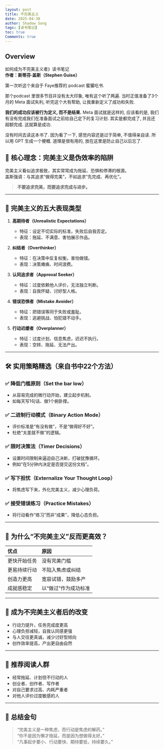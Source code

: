 ```yaml
---
layout: post
title: 不完美主义
date: 2025-04-30
author: Shadow Song
tags: [读书笔记]
toc: true
Comments: true
---
```



## Overview

如何成为不完美主义者》读书笔记  
**作者：斯蒂芬·盖斯（Stephen Guise）**

第一次听这个来自于 Faye推荐的 podcast 蜜獾吃书. 

那个podcast 里很多节目并没有太大印象, 唯有这个听了两遍. 当时正值准备了3个月的 Meta 面试失利, 听完这个大有帮助, 让我重新定义了成功和失败. 

**我们的成功应该被行为定义, 而不是结果.** Meta 面试就是这样的, 应该看的是, 我们有没有完成我们在准备面试之前给自己定下的复习计划. 其实是都完成了, 并且还超额完成. 这就算是成功. 

没有时间去读这本书了.  因为看了一下, 感觉内容还是过于简单, 不值得亲自读. 所以用 GPT 生成一个梗概. 道理是很有用的, 放在这里是防止自己以后忘了. 

## 📘 核心理念：完美主义是伪效率的陷阱

完美主义看似追求极致，其实常常成为拖延、恐惧和停滞的根源。  
盖斯强调：与其追求“做得完美”，不如追求“先完成、再优化”。

> **不要追求完美，而要追求完成与进步。**

---

## 🧩 完美主义的五大表现类型

1. **高期待者（Unrealistic Expectations）**  
   - 特征：设定不切实际的标准，失败后自我否定。
   - 表现：拖延、不满意、害怕展示作品。

2. **纠结者（Overthinker）**  
   - 特征：在决策中反复权衡，害怕做错。
   - 表现：决策瘫痪、时间浪费。

3. **认同追求者（Approval Seeker）**  
   - 特征：过度依赖他人评价，无法独立判断。
   - 表现：自我怀疑、讨好型人格。

4. **错误恐惧者（Mistake Avoider）**  
   - 特征：把错误等同于失败或羞耻。
   - 表现：逃避挑战、怕犯错不动手。

5. **行动迟缓者（Overplanner）**  
   - 特征：过度计划、信息焦虑，迟迟不执行。
   - 表现：空转、拖延、无法产出。

---

## 🛠️ 实用策略精选（来自书中22个方法）

### ✅ 降低门槛原则（Set the bar low）
- 从容易完成的微行动开始，建立起步机制。
- 如每天写1句话、做1个俯卧撑。

### ✅ 二进制行动模式（Binary Action Mode）
- 评价标准是“有没有做”，不是“做得好不好”。
- 杜绝“太差就不做”的逻辑。

### ✅ 限时决策法（Timer Decisions）
- 设置时间限制来逼迫自己决断，打破犹豫循环。
- 例如“在5分钟内决定是否提交这份文档”。

### ✅ 写下担忧（Externalize Your Thought Loop）
- 将焦虑写下来，外化完美主义，减少心理负荷。

### ✅ 接受错误练习（Practice Mistakes）
- 将行动看作“练习”而非“成果”，降低心态负担。

---

## 🎯 为什么“不完美主义”反而更高效？

| 优点 | 原因 |
|:---|:---|
| 更快开始任务 | 没有完美门槛 |
| 更易持续行动 | 不陷入焦虑或纠结 |
| 创造力更高 | 宽容试错，鼓励多产 |
| 成就感稳定 | 以“做过”作为成功标准 |

---

## 🌱 成为不完美主义者后的改变

- 行动力提升，任务完成度更高  
- 心理负担减轻，自我认同感更强  
- 与人交往更真诚，减少讨好型倾向  
- 创作效率提高，产出更自由自然

---

## 📌 推荐阅读人群

- 经常拖延、计划但不行动的人  
- 创业者、创作者、写作者  
- 对自己要求过高、内耗严重者  
- 对他人评价过度敏感的人

---

## 🧠 总结金句

> “完美主义是一种焦虑，而行动是焦虑的解药。”  
> “你不是因为懒才拖延，而是因为想做得太好。”  
> “凡事起步要小、行动要快、期待要低，持续要久。”



